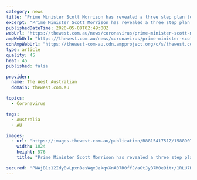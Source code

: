 ```yaml
---
category: news
title: "Prime Minister Scott Morrison has revealed a three step plan to roll back Australia’s coronavirus restrictions"
excerpt: "Prime Minister Scott Morrison has revealed a three step plan to ease Australian out of coronavirus restrictions."
publishedDateTime: 2020-05-08T02:49:00Z
webUrl: "https://thewest.com.au/news/coronavirus/prime-minister-scott-morrison-has-revealed-a-three-step-plan-to-roll-back-australias-coronavirus-restrictions-ng-b881541751z"
ampWebUrl: "https://thewest.com.au/news/coronavirus/prime-minister-scott-morrison-has-revealed-a-three-step-plan-to-roll-back-australias-coronavirus-restrictions-ng-b881541751z.amp"
cdnAmpWebUrl: "https://thewest-com-au.cdn.ampproject.org/c/s/thewest.com.au/news/coronavirus/prime-minister-scott-morrison-has-revealed-a-three-step-plan-to-roll-back-australias-coronavirus-restrictions-ng-b881541751z.amp"
type: article
quality: 45
heat: 45
published: false

provider:
  name: The West Australian
  domain: thewest.com.au

topics:
  - Coronavirus

tags:
  - Australia
  - AU

images:
  - url: "https://images.thewest.com.au/publication/B881541751Z/1588907975994_G552OA66E.1-2.jpg?imwidth=1024"
    width: 1024
    height: 576
    title: "Prime Minister Scott Morrison has revealed a three step plan to roll back Australia’s coronavirus restrictions"

secured: "PNWjB1z12IdyBvLpxnBesWqxJzkqvXnA07R0ffJ/aOtJyB7M0e9it+/1RLU7KEbGIrZ6FFcMgOYdnLTWdYzTiq6LiLpxHFelHRYT/+5cyBW6iBr6/XfSwytCZ4ShjbUfHCEU/T7V4SzGjW0xGpJZcbBO4xFZuyrnHUG7W3NbcHAxqESNoiqh1JUx2rrcDuofxfcCnvm8hbYiHsQv5Cqmr6HkminKT8VinMjGEYiyknWdMQ8CAJFIRDHrnaLQIgu7/QQ3J5SjY1ZXed6sXAO9Nzb0izpTPdxhA2Evbtitvow3JGjb/VrPKhB342Z5Il0+;1nMlMHmPA8dMDCt49YpB0g=="
---
```


